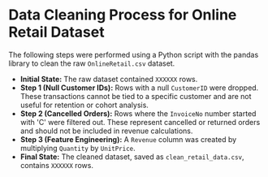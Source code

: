 # Data Cleaning Process for Online Retail Dataset

The following steps were performed using a Python script with the pandas library to clean the raw `OnlineRetail.csv` dataset.

- **Initial State:** The raw dataset contained `XXXXXX` rows.
- **Step 1 (Null Customer IDs):** Rows with a null `CustomerID` were dropped. These transactions cannot be tied to a specific customer and are not useful for retention or cohort analysis.
- **Step 2 (Cancelled Orders):** Rows where the `InvoiceNo` number started with 'C' were filtered out. These represent cancelled or returned orders and should not be included in revenue calculations.
- **Step 3 (Feature Engineering):** A `Revenue` column was created by multiplying `Quantity` by `UnitPrice`.
- **Final State:** The cleaned dataset, saved as `clean_retail_data.csv`, contains `XXXXXX` rows.